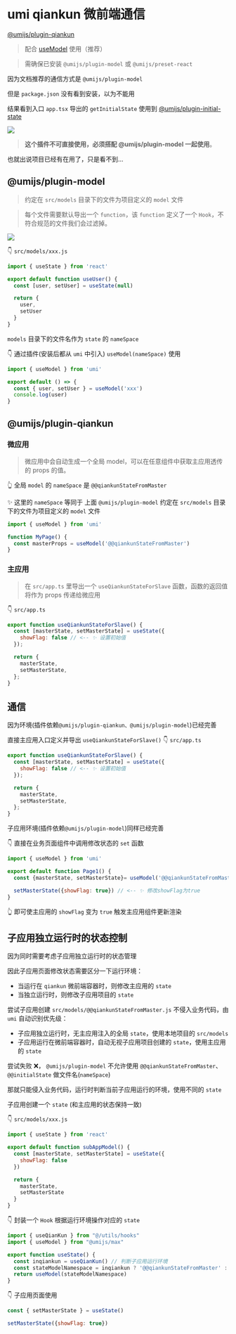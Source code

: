 # umi qiankun 微前端通信

[@umijs/plugin-qiankun](https://umijs.org/zh-CN/plugins/plugin-qiankun)

> 配合 [useModel](https://umijs.org/zh-CN/plugins/plugin-model) 使用（推荐）

> 需确保已安装 `@umijs/plugin-model` 或 `@umijs/preset-react`

因为文档推荐的通信方式是 `@umijs/plugin-model`

但是 `package.json` 没有看到安装，以为不能用

结果看到入口 `app.tsx` 导出的 `getInitialState` 使用到 [@umijs/plugin-initial-state](https://v3.umijs.org/zh-CN/plugins/plugin-initial-state)

![](https://kingan-md-img.oss-cn-guangzhou.aliyuncs.com/blog/20230523171737.png)

> **这个插件不可直接使用，必须搭配 @umijs/plugin-model 一起使用**。

也就出说项目已经有在用了，只是看不到...

## @umijs/plugin-model

> 约定在 `src/models` 目录下的文件为项目定义的 `model` 文件

> 每个文件需要默认导出一个 `function`，该 `function` 定义了一个 `Hook`，不符合规范的文件我们会过滤掉。

![](https://kingan-md-img.oss-cn-guangzhou.aliyuncs.com/blog/20230523171658.png)

👇 `src/models/xxx.js`
```js
import { useState } from 'react'

export default function useUser() {
  const [user, setUser] = useState(null)

  return {
    user,
    setUser
  }
}
```

`models` 目录下的文件名作为 `state` 的 `nameSpace`

👇 通过插件(安装后都从 `umi` 中引入) `useModel(nameSpace)` 使用
```jsx
import { useModel } from 'umi'

export default () => {
  const { user, setUser } = useModel('xxx')
  console.log(user)
}
```

## @umijs/plugin-qiankun

### 微应用

> 微应用中会自动生成一个全局 model，可以在任意组件中获取主应用透传的 props 的值。

👆 全局 `model` 的 `nameSpace` 是 `@@qiankunStateFromMaster`

✨ 这里的 `nameSpace` 等同于 上面 `@umijs/plugin-model` 约定在 `src/models` 目录下的文件为项目定义的 `model` 文件

```js
import { useModel } from 'umi'

function MyPage() {
  const masterProps = useModel('@@qiankunStateFromMaster')
}
```

### 主应用

> 在 `src/app.ts` 里导出一个 `useQiankunStateForSlave` 函数，函数的返回值将作为 props 传递给微应用

👇 `src/app.ts`
```js
export function useQiankunStateForSlave() {
  const [masterState, setMasterState] = useState({
    showFlag: false // <-- ✨ 设置初始值
  });

  return {
    masterState,
    setMasterState,
  };
}
```

## 通信
因为环境(插件依赖`@umijs/plugin-qiankun、@umijs/plugin-model`)已经完善

直接主应用入口定义并导出 `useQiankunStateForSlave()`
👇 `src/app.ts`
```js
export function useQiankunStateForSlave() {
  const [masterState, setMasterState] = useState({
    showFlag: false // <-- ✨ 设置初始值
  });

  return {
    masterState,
    setMasterState,
  };
}
```

子应用环境(插件依赖`@umijs/plugin-model`)同样已经完善

👇 直接在业务页面组件中调用修改状态的 `set` 函数
```js
import { useModel } from 'umi'

export default function Page1() {
  const {masterState, setMasterState}= useModel('@@qiankunStateFromMaster')

  setMasterState({showFlag: true}) // <-- ✨ 修改showFlag为true
}
```
👆 即可使主应用的 `showFlag` 变为 `true` 触发主应用组件更新渲染

## 子应用独立运行时的状态控制

因为同时需要考虑子应用独立运行时的状态管理

因此子应用页面修改状态需要区分一下运行环境：
- 当运行在 `qiankun` 微前端容器时，则修改主应用的 `state`
- 当独立运行时，则修改子应用项目的 `state`

尝试子应用创建 `src/models/@@qiankunStateFromMaster.js` 不侵入业务代码，由 `umi` 自动识别优先级：
- 子应用独立运行时，无主应用注入的全局 `state`，使用本地项目的 `src/models`
- 子应用运行在微前端容器时，自动无视子应用项目创建的 `state`，使用主应用的 `state`

尝试失败 ❌， `@umijs/plugin-model` 不允许使用 `@@qiankunStateFromMaster`、`@@initialState` 做文件名(`nameSpace`)

那就只能侵入业务代码，运行时判断当前子应用运行的环境，使用不同的 `state`

子应用创建一个 `state` (和主应用的状态保持一致)

👇 `src/models/xxx.js`
```js
import { useState } from 'react'

export default function subAppModel() {
  const [masterState, setMasterState] = useState({
    showFlag: false
  })

  return {
    masterState,
    setMasterState
  }
}
```

👇 封装一个 `Hook` 根据运行环境操作对应的 `state`
```js
import { useQianKun } from "@/utils/hooks"
import { useModel } from "@umijs/max"

export function useState() {
  const inqiankun = useQianKun() // 判断子应用运行环境
  const stateModelNamespace = inqiankun ? '@@qiankunStateFromMaster' : 'xxx'
  return useModel(stateModelNamespace)
}
```

👇 子应用页面使用
```js
const { setMasterState } = useState()

setMasterState({showFlag: true})
```